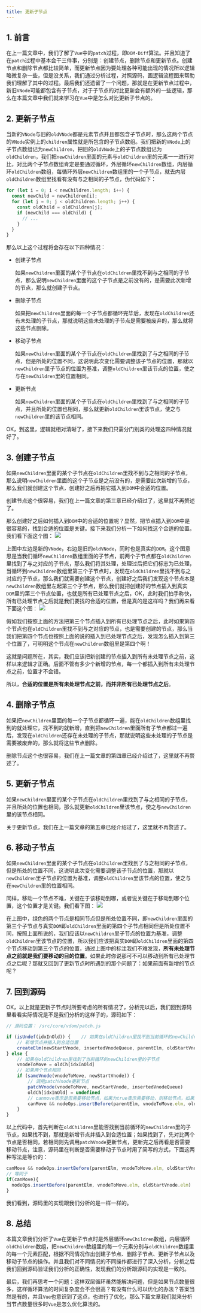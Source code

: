 ```yaml
---
title: 更新子节点
---
```


## 1. 前言

在上一篇文章中，我们了解了`Vue`中的`patch`过程，即`DOM-Diff`算法。并且知道了在`patch`过程中基本会干三件事，分别是：创建节点，删除节点和更新节点。创建节点和删除节点都比较简单，而更新节点因为要处理各种可能出现的情况所以逻辑略微复杂一些，但是没关系，我们通过分析过程，对照源码，画逻辑流程图来帮助我们理解了其中的过程。最后我们还遗留了一个问题，那就是在更新节点过程中，新旧`VNode`可能都包含有子节点，对于子节点的对比更新会有额外的一些逻辑，那么在本篇文章中我们就来学习在`Vue`中是怎么对比更新子节点的。

## 2. 更新子节点

当新的`VNode`与旧的`oldVNode`都是元素节点并且都包含子节点时，那么这两个节点的`VNode`实例上的`children`属性就是所包含的子节点数组。我们把新的`VNode`上的子节点数组记为`newChildren`，把旧的`oldVNode`上的子节点数组记为`oldChildren`，我们把`newChildren`里面的元素与`oldChildren`里的元素一一进行对比，对比两个子节点数组肯定是要通过循环，外层循环`newChildren`数组，内层循环`oldChildren`数组，每循环外层`newChildren`数组里的一个子节点，就去内层`oldChildren`数组里找看有没有与之相同的子节点，伪代码如下：

```javascript
for (let i = 0; i < newChildren.length; i++) {
  const newChild = newChildren[i];
  for (let j = 0; j < oldChildren.length; j++) {
    const oldChild = oldChildren[j];
    if (newChild === oldChild) {
      // ...
    }
  }
}
```

那么以上这个过程将会存在以下四种情况：

- 创建子节点

  如果`newChildren`里面的某个子节点在`oldChildren`里找不到与之相同的子节点，那么说明`newChildren`里面的这个子节点是之前没有的，是需要此次新增的节点，那么就创建子节点。

- 删除子节点

  如果把`newChildren`里面的每一个子节点都循环完毕后，发现在`oldChildren`还有未处理的子节点，那就说明这些未处理的子节点是需要被废弃的，那么就将这些节点删除。

- 移动子节点

  如果`newChildren`里面的某个子节点在`oldChildren`里找到了与之相同的子节点，但是所处的位置不同，这说明此次变化需要调整该子节点的位置，那就以`newChildren`里子节点的位置为基准，调整`oldChildren`里该节点的位置，使之与在`newChildren`里的位置相同。

- 更新节点

  如果`newChildren`里面的某个子节点在`oldChildren`里找到了与之相同的子节点，并且所处的位置也相同，那么就更新`oldChildren`里该节点，使之与`newChildren`里的该节点相同。

OK，到这里，逻辑就相对清晰了，接下来我们只需分门别类的处理这四种情况就好了。

## 3. 创建子节点

如果`newChildren`里面的某个子节点在`oldChildren`里找不到与之相同的子节点，那么说明`newChildren`里面的这个子节点是之前没有的，是需要此次新增的节点，那么我们就创建这个节点，创建好之后再把它插入到`DOM`中合适的位置。

创建节点这个很容易，我们在上一篇文章的第三章已经介绍过了，这里就不再赘述了。

那么创建好之后如何插入到`DOM`中的合适的位置呢？显然，把节点插入到`DOM`中是很容易的，找到合适的位置是关键。接下来我们分析一下如何找这个合适的位置。我们看下面这个图：
![](~@/virtualDOM/4.png)

上图中左边是新的`VNode`，右边是旧的`oldVNode`，同时也是真实的`DOM`。这个图意思是当我们循环`newChildren`数组里面的子节点，前两个子节点都在`oldChildren`里找到了与之对应的子节点，那么我们将其处理，处理过后把它们标志为已处理，当循环到`newChildren`数组里第三个子节点时，发现在`oldChildren`里找不到与之对应的子节点，那么我们就需要创建这个节点，创建好之后我们发现这个节点本是`newChildren`数组里左起第三个子节点，那么我们就把创建好的节点插入到真实`DOM`里的第三个节点位置，也就是所有已处理节点之后，OK，此时我们拍手称快，所有已处理节点之后就是我们要找的合适的位置，但是真的是这样吗？我们再来看下面这个图：
![](~@/virtualDOM/5.png)

假如我们按照上面的方法把第三个节点插入到所有已处理节点之后，此时如果第四个节点也在`oldChildren`里找不到与之对应的节点，也是需要创建的节点，那么当我们把第四个节点也按照上面的说的插入到已处理节点之后，发现怎么插入到第三个位置了，可明明这个节点在`newChildren`数组里是第四个啊！

这就是问题所在，其实，我们应该把新创建的节点插入到所有未处理节点之前，这样以来逻辑才正确。后面不管有多少个新增的节点，每一个都插入到所有未处理节点之前，位置才不会错。

所以，**合适的位置是所有未处理节点之前，而并非所有已处理节点之后**。

## 4. 删除子节点

如果把`newChildren`里面的每一个子节点都循环一遍，能在`oldChildren`数组里找到的就处理它，找不到的就新增，直到把`newChildren`里面所有子节点都过一遍后，发现在`oldChildren`还存在未处理的子节点，那就说明这些未处理的子节点是需要被废弃的，那么就将这些节点删除。

删除节点这个也很容易，我们在上一篇文章的第四章已经介绍过了，这里就不再赘述了。

## 5. 更新子节点

如果`newChildren`里面的某个子节点在`oldChildren`里找到了与之相同的子节点，并且所处的位置也相同，那么就更新`oldChildren`里该节点，使之与`newChildren`里的该节点相同。

关于更新节点，我们在上一篇文章的第五章已经介绍过了，这里就不再赘述了。

## 6. 移动子节点

如果`newChildren`里面的某个子节点在`oldChildren`里找到了与之相同的子节点，但是所处的位置不同，这说明此次变化需要调整该子节点的位置，那就以`newChildren`里子节点的位置为基准，调整`oldChildren`里该节点的位置，使之与在`newChildren`里的位置相同。

同样，移动一个节点不难，关键在于该移动到哪，或者说关键在于移动到哪个位置，这个位置才是关键。我们看下图：
![](~@/virtualDOM/6.png)

在上图中，绿色的两个节点是相同节点但是所处位置不同，即`newChildren`里面的第三个子节点与真实`DOM`即`oldChildren`里面的第四个子节点相同但是所处位置不同，按照上面所说的，我们应该以`newChildren`里子节点的位置为基准，调整`oldChildren`里该节点的位置，所以我们应该把真实`DOM`即`oldChildren`里面的第四个节点移动到第三个节点的位置，通过上图中的标注我们不难发现，**所有未处理节点之前就是我们要移动的目的位置**。如果此时你说那可不可以移动到所有已处理节点之后呢？那就又回到了更新节点时所遇到的那个问题了：如果前面有新增的节点呢？

## 7. 回到源码

OK，以上就是更新子节点时所要考虑的所有情况了，分析完以后，我们回到源码里看看实际情况是不是我们分析的这样子的，源码如下：

```javascript
// 源码位置： /src/core/vdom/patch.js

if (isUndef(idxInOld)) {    // 如果在oldChildren里找不到当前循环的newChildren里的子节点
    // 新增节点并插入到合适位置
    createElm(newStartVnode, insertedVnodeQueue, parentElm, oldStartVnode.elm, false, newCh, newStartIdx)
} else {
    // 如果在oldChildren里找到了当前循环的newChildren里的子节点
    vnodeToMove = oldCh[idxInOld]
    // 如果两个节点相同
    if (sameVnode(vnodeToMove, newStartVnode)) {
        // 调用patchVnode更新节点
        patchVnode(vnodeToMove, newStartVnode, insertedVnodeQueue)
        oldCh[idxInOld] = undefined
        // canmove表示是否需要移动节点，如果为true表示需要移动，则移动节点，如果为false则不用移动
        canMove && nodeOps.insertBefore(parentElm, vnodeToMove.elm, oldStartVnode.elm)
    }
}
```

以上代码中，首先判断在`oldChildren`里能否找到当前循环的`newChildren`里的子节点，如果找不到，那就是新增节点并插入到合适位置；如果找到了，先对比两个节点是否相同，若相同则先调用`patchVnode`更新节点，更新完之后再看是否需要移动节点，注意，源码里在判断是否需要移动子节点时用了简写的方式，下面这两种写法是等价的：

```javascript
canMove && nodeOps.insertBefore(parentElm, vnodeToMove.elm, oldStartVnode.elm)
// 等同于
if(canMove){
  nodeOps.insertBefore(parentElm, vnodeToMove.elm, oldStartVnode.elm)
}
```

我们看到，源码里的实现跟我们分析的是一样一样的。

## 8. 总结

本篇文章我们分析了`Vue`在更新子节点时是外层循环`newChildren`数组，内层循环`oldChildren`数组，把`newChildren`数组里的每一个元素分别与`oldChildren`数组里的每一个元素匹配，根据不同情况作出创建子节点、删除子节点、更新子节点以及移动子节点的操作。并且我们对不同情况的不同操作都进行了深入分析，分析之后我们回到源码验证我们分析的正确性，发现我们的分析跟源码的实现是一致的。

最后，我们再思考一个问题：这样双层循环虽然能解决问题，但是如果节点数量很多，这样循环算法的时间复杂度会不会很高？有没有什么可以优化的办法？答案当然是有的，并且`Vue`也意识到了这点，也进行了优化，那么下篇文章我们就来分析当节点数量很多时`Vue`是怎么优化算法的。
